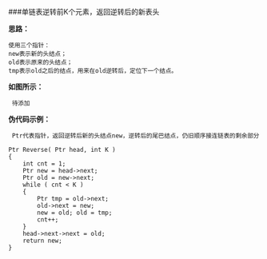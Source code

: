 ###单链表逆转前K个元素，返回逆转后的新表头

**思路：**

    使用三个指针：
    new表示新的头结点；
    old表示原来的头结点；
    tmp表示old之后的结点，用来在old逆转后，定位下一个结点。
  
**如图所示：** 

     待添加
  
**伪代码示例：**

     Ptr代表指针，返回逆转后新的头结点new，逆转后的尾巴结点，仍旧顺序接连链表的剩余部分
  
	Ptr Reverse( Ptr head, int K )
	{ 
		int cnt = 1;
		Ptr new = head->next;
		Ptr old = new->next;
		while ( cnt < K ) 
		{
			Ptr tmp = old->next;
			old->next = new;
			new = old; old = tmp;
			cnt++;
		}
		head->next->next = old;
		return new;
	}
